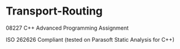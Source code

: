 # Transport-Routing
08227 C++ Advanced Programming Assignment

ISO 262626 Compliant (tested on Parasoft Static Analysis for C++)
